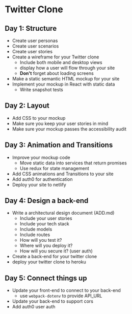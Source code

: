 # Twitter Clone

## Day 1: Structure
  
* Create user personas
* Create user scenarios
* Create user stories
* Create a wireframe for your Twitter clone
  * Include both mobile and desktop views
  * display how a user will flow through your site
  * **Don't** forget about loading screens
* Make a static semantic HTML mockup for your site
* Implement your mockup in React with static data
  * Write snapshot tests

## Day 2: Layout

* Add CSS to your mockup
* Make sure you keep your user stories in mind
* Make sure your mockup passes the accessibility audit

## Day 3: Animation and Transitions

* Improve your mockup code
  * Move static data into services that return promises
  * Use redux for state management
* Add CSS animations and Transitions to your site
* Add auth0 for authentication
* Deploy your site to netlify

## Day 4: Design a back-end

* Write a architectural design document (ADD.md)
  * Include your user stories
  * Include your tech stack
  * Include models
  * Include routes
  * How will you test it?
  * Where will you deploy it?
  * How will you secure it? (user auth)
* Create a back-end for your twitter clone
* deploy your twitter clone to heroku

## Day 5: Connect things up

* Update your front-end to connect to your back-end
  * use `webpack-dotenv` to provide API_URL
* Update your back-end to support cors
* Add auth0 user auth
